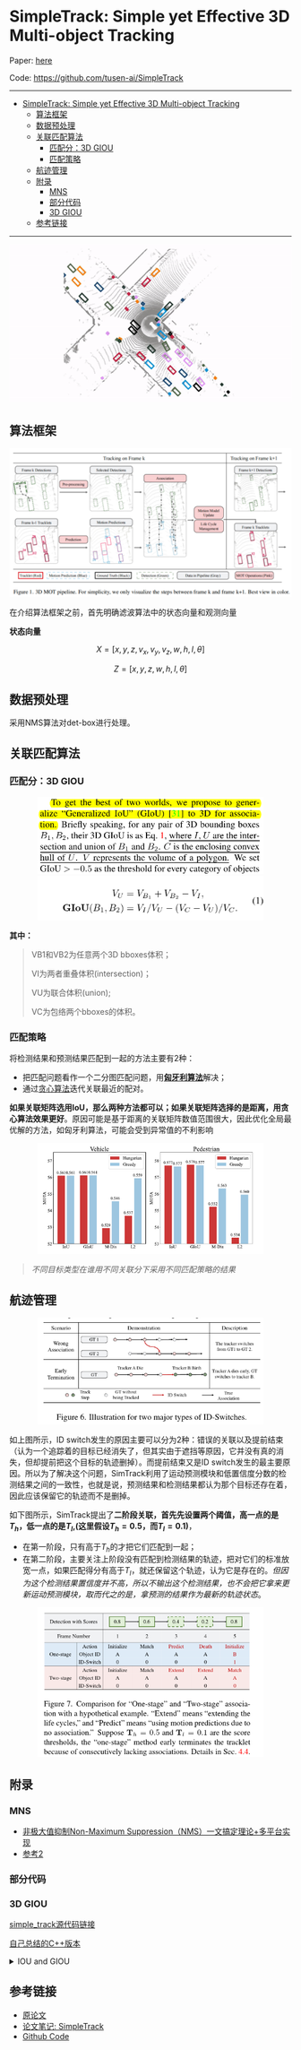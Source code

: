 # SimpleTrack: Simple yet Effective 3D Multi-object Tracking


Paper: [here](./pdf/SimpleTrack%20Understanding%20and%20Rethinking%203D%20Multi.pdf)

Code: https://github.com/tusen-ai/SimpleTrack

---

- [SimpleTrack: Simple yet Effective 3D Multi-object Tracking](#simpletrack-simple-yet-effective-3d-multi-object-tracking)
  - [算法框架](#算法框架)
  - [数据预处理](#数据预处理)
  - [关联匹配算法](#关联匹配算法)
    - [匹配分：3D GIOU](#匹配分3d-giou)
    - [匹配策略](#匹配策略)
  - [航迹管理](#航迹管理)
  - [附录](#附录)
    - [MNS](#mns)
    - [部分代码](#部分代码)
    - [3D GIOU](#3d-giou)
  - [参考链接](#参考链接)

---


![](images/2023-03-17-20-25-39.png)

## 算法框架
![](images/2023-03-17-20-28-53.png)

在介绍算法框架之前，首先明确滤波算法中的状态向量和观测向量

**状态向量**

$$ 
X = [x, y, z, v_x, v_y, v_z, w, h, l, \theta]
$$

$$ 
Z = [x, y, z, w, h, l, \theta]
$$


## 数据预处理

采用NMS算法对det-box进行处理。


## 关联匹配算法

### 匹配分：3D GIOU

<div align=center>
<img src="images/2023-03-17-20-54-50.png" width="80%" >
</div>

<div align=center>
<img src="images/20230403095202.png" width="80%" >
</div>


**其中：**

> VB1和VB2为任意两个3D bboxes体积；
> 
> VI为两者重叠体积(intersection)；
> 
> VU为联合体积(union);
> 
> VC为包络两个bboxes的体积。
  
### 匹配策略
将检测结果和预测结果匹配到一起的方法主要有2种：

- 把匹配问题看作一个二分图匹配问题，用[**匈牙利算法**](../../common/分配算法.md)解决；
- 通过[贪心算法](../../common/分配算法.md)迭代关联最近的配对。
 
**如果关联矩阵选用IoU，那么两种方法都可以；如果关联矩阵选择的是距离，用贪心算法效果更好**。原因可能是基于距离的关联矩阵数值范围很大，因此优化全局最优解的方法，如匈牙利算法，可能会受到异常值的不利影响

<div align=center>
<img src="images/20230403095742.png" width="80%" >
</div>

> *不同目标类型在谁用不同关联分下采用不同匹配策略的结果*

## 航迹管理

<div align=center>
<img src="images/20230403100226.png" width="80%" >
</div>


如上图所示，ID switch发生的原因主要可以分为2种：错误的关联以及提前结束（认为一个追踪着的目标已经消失了，但其实由于遮挡等原因，它并没有真的消失，但却提前把这个目标的轨迹删掉）。而提前结束又是ID switch发生的最主要原因。所以为了解决这个问题，SimTrack利用了运动预测模块和低置信度分数的检测结果之间的一致性，也就是说，预测结果和检测结果都认为那个目标还存在着，因此应该保留它的轨迹而不是删掉。

如下图所示，SimTrack提出了**二阶段关联，首先先设置两个阈值，高一点的是$T_h$，低一点的是$T_l$,(这里假设$T_h=0.5$，而$T_l=0.1$)**，
- 在第一阶段，只有高于$T_h$的才把它们匹配到一起；
- 在第二阶段，主要关注上阶段没有匹配到检测结果的轨迹，把对它们的标准放宽一点，如果匹配得分有高于$T_l$，就还保留这个轨迹，认为它是存在的。*但因为这个检测结果置信度并不高，所以不输出这个检测结果，也不会把它拿来更新运动预测模块，取而代之的是，拿预测的结果作为最新的轨迹状态*。

<div align=center>
<img src="images/20230403100253.png" width="80%" >
</div>

## 附录

### MNS
- [非极大值抑制Non-Maximum Suppression（NMS）一文搞定理论+多平台实现](https://zhuanlan.zhihu.com/p/78504109)
- [参考2](https://charleswiki.atlassian.net/wiki/spaces/CW/pages/26214551/NMS)

### 部分代码

### 3D GIOU

[simple_track源代码链接](https://github.com/tusen-ai/SimpleTrack/blob/main/mot_3d/utils/geometry.py)

[自己总结的C++版本](https://github.com/hcheng1005/simple_track/blob/master/common_lib/iou.cc)

<details> 
    <summary>IOU and GIOU</summary>

```python
import numpy as np
from copy import deepcopy
from shapely.geometry import Polygon


def iou2d(box_a, box_b):
    boxa_corners = np.array(BBox.box2corners2d(box_a))[:, :2]
    boxb_corners = np.array(BBox.box2corners2d(box_b))[:, :2]
    reca, recb = Polygon(boxa_corners), Polygon(boxb_corners)
    overlap = reca.intersection(recb).area
    area_a = reca.area
    area_b = recb.area
    iou = overlap / (area_a + area_b - overlap + 1e-10)
    return iou


def iou3d(box_a, box_b):
    boxa_corners = np.array(BBox.box2corners2d(box_a))
    boxb_corners = np.array(BBox.box2corners2d(box_b))[:, :2]
    reca, recb = Polygon(boxa_corners), Polygon(boxb_corners)
    overlap_area = reca.intersection(recb).area
    iou_2d = overlap_area / (reca.area + recb.area - overlap_area)

    ha, hb = box_a.h, box_b.h
    za, zb = box_a.z, box_b.z
    overlap_height = max(0, min((za + ha / 2) - (zb - hb / 2), (zb + hb / 2) - (za - ha / 2)))
    overlap_volume = overlap_area * overlap_height
    union_volume = box_a.w * box_a.l * ha + box_b.w * box_b.l * hb - overlap_volume
    iou_3d = overlap_volume / (union_volume + 1e-5)

    return iou_2d, iou_3d
    
def giou2d(box_a: BBox, box_b: BBox):
    boxa_corners = np.array(BBox.box2corners2d(box_a))
    boxb_corners = np.array(BBox.box2corners2d(box_b))
    reca, recb = Polygon(boxa_corners), Polygon(boxb_corners)
    
    # compute intersection and union
    I = reca.intersection(recb).area
    U = box_a.w * box_a.l + box_b.w * box_b.l - I

    # compute the convex area
    all_corners = np.vstack((boxa_corners, boxb_corners))
    C = ConvexHull(all_corners)
    convex_corners = all_corners[C.vertices]
    convex_area = PolyArea2D(convex_corners)
    C = convex_area

    # compute giou
    return I / U - (C - U) / C

def giou3d(box_a: BBox, box_b: BBox):
    boxa_corners = np.array(BBox.box2corners2d(box_a))[:, :2]
    boxb_corners = np.array(BBox.box2corners2d(box_b))[:, :2]
    reca, recb = Polygon(boxa_corners), Polygon(boxb_corners)
    ha, hb = box_a.h, box_b.h
    za, zb = box_a.z, box_b.z
    overlap_height = max(0, min((za + ha / 2) - (zb - hb / 2), (zb + hb / 2) - (za - ha / 2)))
    union_height = max((za + ha / 2) - (zb - hb / 2), (zb + hb / 2) - (za - ha / 2))
    
    # compute intersection and union
    I = reca.intersection(recb).area * overlap_height
    U = box_a.w * box_a.l * ha + box_b.w * box_b.l * hb - I

    # compute the convex area
    all_corners = np.vstack((boxa_corners, boxb_corners))
    C = ConvexHull(all_corners)
    convex_corners = all_corners[C.vertices]
    convex_area = PolyArea2D(convex_corners)
    C = convex_area * union_height

    # compute giou
    giou = I / U - (C - U) / C
    return giou
```
</details>

## 参考链接
- [原论文](./pdf/SimpleTrack%20Understanding%20and%20Rethinking%203D%20Multi.pdf)
- [论文笔记: SimpleTrack](https://blog.csdn.net/qq_40498388/article/details/126901792)
- [Github Code](https://github.com/tusen-ai/SimpleTrack)